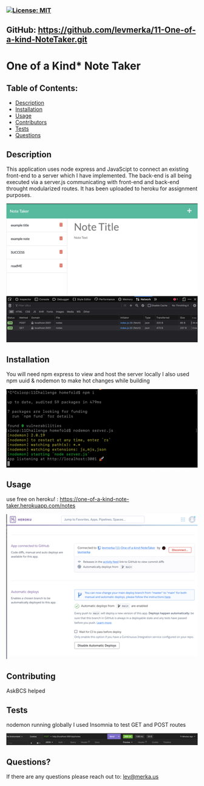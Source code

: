### [![License: MIT](https://img.shields.io/badge/License-MIT-yellow.svg)](https://opensource.org/licenses/MIT)

## GitHub: https://github.com/levmerka/11-One-of-a-kind-NoteTaker.git

# One of a Kind* Note Taker

## Table of Contents:

- [Description](#description)
- [Installation](#installation)
- [Usage](#usage)
- [Contributors](#contributing)
- [Tests](#tests)
- [Questions](#questions)

## Description

This application uses node express and JavaScipt to connect an existing front-end to a server which I have implemented. The back-end is all being executed via a server.js communicating with front-end and back-end throught modularized routes. It has been uploaded to heroku for assignment purposes.

  <img src="./images/11app-running.png" alt="run node" />

## Installation

You will need npm express to view and host the server locally 
I also used npm uuid & nodemon to make hot changes while building

  <img src="./images/11_npm-i.png" alt="run node" />

## Usage

use free on heroku! : https://one-of-a-kind-note-taker.herokuapp.com/notes

  <img src="./images/11-heroku.png" alt="run node" />



## Contributing

 AskBCS helped

## Tests

nodemon running globally
I used Insomnia to test GET and POST routes

  <img src="./images/11-insomnia.png" alt="run node" />

## Questions?

If there are any questions please reach out to: lev@merka.us